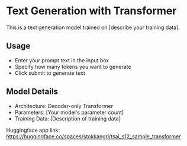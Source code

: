 # Text Generation with Transformer

This is a text generation model trained on [describe your training data].

## Usage
- Enter your prompt text in the input box
- Specify how many tokens you want to generate
- Click submit to generate text

## Model Details
- Architecture: Decoder-only Transformer
- Parameters: [Your model's parameter count]
- Training Data: [Description of training data] 

Huggingface app link: https://huggingface.co/spaces/stokkangri/tsai_s12_sample_transformer
